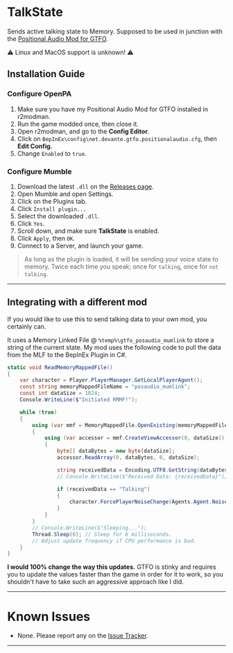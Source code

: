 # TalkState
Sends active talking state to Memory. Supposed to be used in junction with the [Positional Audio Mod for GTFO](https://github.com/WWYDF/OpenPA/).

⚠️ Linux and MacOS support is unknown! ⚠️

## Installation Guide
### Configure OpenPA
1. Make sure you have my Positional Audio Mod for GTFO installed in r2modman.
2. Run the game modded once, then close it.
3. Open r2modman, and go to the **Config Editor**.
4. Click on `BepInEx\config\net.devante.gtfo.positionalaudio.cfg`, then **Edit Config.**
5. Change `Enabled` to `true`.

### Configure Mumble
1. Download the latest `.dll` on the [Releases page](https://github.com/WWYDF/TalkState/releases). 
2. Open Mumble and open Settings.
3. Click on the Plugins tab.
4. Click `Install plugin...`
5. Select the downloaded `.dll`.
6. Click `Yes`.
7. Scroll down, and make sure **TalkState** is enabled.
8. Click `Apply`, then `OK`.
9. Connect to a Server, and launch your game.


> As long as the plugin is loaded, it will be sending your voice state to memory. Twice each time you speak; once for `talking`, once for `not talking`.

---

## Integrating with a different mod
If you would like to use this to send talking data to your own mod, you certainly can.

It uses a Memory Linked File @ `%temp%\gtfo_posaudio_mumlink` to store a string of the current state. My mod uses the following code to pull the data from the MLF to the BepInEx Plugin in C#.
```cs
static void ReadMemoryMappedFile()
{
    var character = Player.PlayerManager.GetLocalPlayerAgent();
    const string memoryMappedFileName = "posaudio_mumlink";
    const int dataSize = 1024;
    Console.WriteLine($"Initiated RMMF!");

    while (true)
    {
        using (var mmf = MemoryMappedFile.OpenExisting(memoryMappedFileName))
        {
            using (var accessor = mmf.CreateViewAccessor(0, dataSize))
            {
                byte[] dataBytes = new byte[dataSize];
                accessor.ReadArray(0, dataBytes, 0, dataSize);

                string receivedData = Encoding.UTF8.GetString(dataBytes).TrimEnd('\0');
                // Console.WriteLine($"Received Data: {receivedData}");

                if (receivedData == "Talking")
                {
					character.ForcePlayerNoiseChange(Agents.Agent.NoiseType.Walk);
                }
            }
        }
		// Console.WriteLine($"Sleeping...");
        Thread.Sleep(6); // Sleep for 6 milliseconds.
		// Adjust update frequency if CPU performance is bad.
    }
}
```
**I would 100% change the way this updates.** GTFO is stinky and requires you to update the values faster than the game in order for it to work, so you shouldn't have to take such an aggressive approach like I did.


---
# Known Issues

- None. Please report any on the [Issue Tracker](/issues/).
---